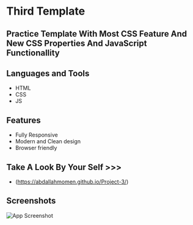 # Third Template

## Practice Template With Most CSS Feature And New CSS Properties And JavaScript Functionallity

## Languages and Tools

- HTML
- CSS
- JS

## Features

- Fully Responsive
- Modern and Clean design
- Browser friendly

## Take A Look By Your Self >>>

- (https://abdallahmomen.github.io/Project-3/)

## Screenshots

![App Screenshot](https://github.com/AbdallahMoMen/Project-3/blob/main/content/images/MoMen.png)
